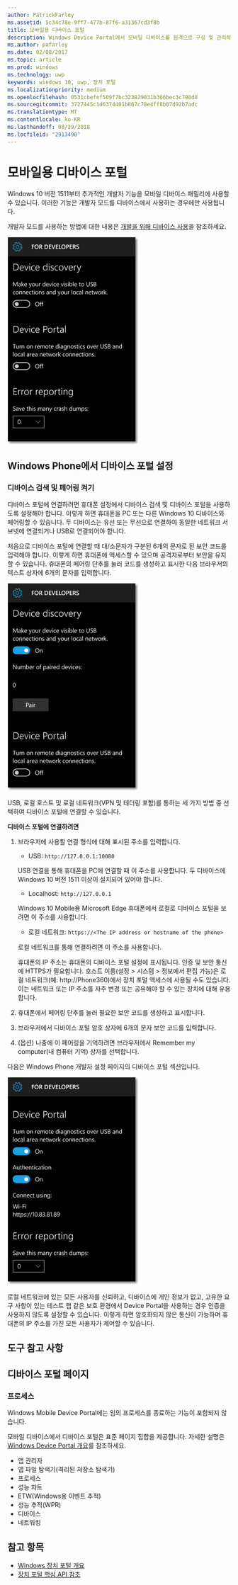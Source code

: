 ```yaml
---
author: PatrickFarley
ms.assetid: 5c34c78e-9ff7-477b-87f6-a31367cd3f8b
title: 모바일용 디바이스 포털
description: Windows Device Portal에서 모바일 디바이스를 원격으로 구성 및 관리하는 방법에 대해 알아봅니다.
ms.author: pafarley
ms.date: 02/08/2017
ms.topic: article
ms.prod: windows
ms.technology: uwp
keywords: windows 10, uwp, 장치 포털
ms.localizationpriority: medium
ms.openlocfilehash: 0531cbefef509f7bc323829031b366bec3c798d8
ms.sourcegitcommit: 3727445c1d6374401b867c78e4ff8b07d92b7adc
ms.translationtype: MT
ms.contentlocale: ko-KR
ms.lasthandoff: 08/29/2018
ms.locfileid: "2913490"
---
```

# <a name="device-portal-for-mobile"></a>모바일용 디바이스 포털

Windows 10 버전 1511부터 추가적인 개발자 기능을 모바일 디바이스 패밀리에 사용할 수 있습니다. 이러한 기능은 개발자 모드를 디바이스에서 사용하는 경우에만 사용됩니다.

개발자 모드를 사용하는 방법에 대한 내용은 [개발을 위해 디바이스 사용](../get-started/enable-your-device-for-development.md)을 참조하세요.

![디바이스 포털 설정](images/device-portal/mob-dev-mode-options.png)

## <a name="set-up-device-portal-on-windows-phone"></a>Windows Phone에서 디바이스 포털 설정

### <a name="turn-on-device-discovery-and-pairing"></a>디바이스 검색 및 페어링 켜기

디바이스 포털에 연결하려면 휴대폰 설정에서 디바이스 검색 및 디바이스 포털을 사용하도록 설정해야 합니다. 이렇게 하면 휴대폰을 PC 또는 다른 Windows 10 디바이스와 페어링할 수 있습니다. 두 디바이스는 유선 또는 무선으로 연결하여 동일한 네트워크 서브넷에 연결되거나 USB로 연결되어야 합니다.

처음으로 디바이스 포털에 연결할 때 대/소문자가 구분된 6개의 문자로 된 보안 코드를 입력해야 합니다. 이렇게 하면 휴대폰에 액세스할 수 있으며 공격자로부터 보안을 유지할 수 있습니다. 휴대폰의 페어링 단추를 눌러 코드를 생성하고 표시한 다음 브라우저의 텍스트 상자에 6개의 문자를 입력합니다.

![개발자 모드 디바이스 검색 설정](images/device-portal/mob-dev-mode-pairing.png)

USB, 로컬 호스트 및 로컬 네트워크(VPN 및 테더링 포함)를 통하는 세 가지 방법 중 선택하여 디바이스 포털에 연결할 수 있습니다.

**디바이스 포털에 연결하려면**

1. 브라우저에 사용할 연결 형식에 대해 표시된 주소를 입력합니다.

    - USB: `http://127.0.0.1:10080`

    USB 연결을 통해 휴대폰을 PC에 연결할 때 이 주소를 사용합니다. 두 디바이스에 Windows 10 버전 1511 이상이 설치되어 있어야 합니다.
    
    - Localhost: `http://127.0.0.1`

    Windows 10 Mobile용 Microsoft Edge 휴대폰에서 로컬로 디바이스 포털을 보려면 이 주소를 사용합니다.
    
    - 로컬 네트워크: `https://<The IP address or hostname of the phone>`

    로컬 네트워크를 통해 연결하려면 이 주소를 사용합니다.

    휴대폰의 IP 주소는 휴대폰의 디바이스 포털 설정에 표시됩니다. 인증 및 보안 통신에 HTTPS가 필요합니다. 호스트 이름(설정 &gt; 시스템 &gt; 정보에서 편집 가능)은 로컬 네트워크(예: http://Phone360)에서 장치 포털 액세스에 사용될 수도 있습니다. 이는 네트워크 또는 IP 주소를 자주 변경 또는 공유해야 할 수 있는 장치에 대해 유용합니다. 

2. 휴대폰에서 페어링 단추를 눌러 필요한 보안 코드를 생성하고 표시합니다.

3. 브라우저에서 디바이스 포털 암호 상자에 6개의 문자 보안 코드를 입력합니다.

4. (옵션) 나중에 이 페어링을 기억하려면 브라우저에서 Remember my computer(내 컴퓨터 기억) 상자를 선택합니다.

다음은 Windows Phone 개발자 설정 페이지의 디바이스 포털 섹션입니다.

![디바이스 포털 설정](images/device-portal/mob-dev-mode-portal.png)

로컬 네트워크에 있는 모든 사용자를 신뢰하고, 디바이스에 개인 정보가 없고, 고유한 요구 사항이 있는 테스트 랩 같은 보호 환경에서 Device Portal을 사용하는 경우 인증을 사용하지 않도록 설정할 수 있습니다. 이렇게 하면 암호화되지 않은 통신이 가능하며 휴대폰의 IP 주소를 가진 모든 사용자가 제어할 수 있습니다.

## <a name="tool-notes"></a>도구 참고 사항

## <a name="device-portal-pages"></a>디바이스 포털 페이지
### <a name="processes"></a>프로세스

Windows Mobile Device Portal에는 임의 프로세스를 종료하는 기능이 포함되지 않습니다. 

모바일 디바이스에서 디바이스 포털은 표준 페이지 집합을 제공합니다. 자세한 설명은 [Windows Device Portal 개요](device-portal.md)를 참조하세요.

- 앱 관리자
- 앱 파일 탐색기(격리된 저장소 탐색기)
- 프로세스
- 성능 차트
- ETW(Windows용 이벤트 추적)
- 성능 추적(WPR) 
- 디바이스
- 네트워킹

## <a name="see-also"></a>참고 항목

* [Windows 장치 포털 개요](device-portal.md)
* [장치 포털 핵심 API 참조](https://docs.microsoft.com/windows/uwp/debug-test-perf/device-portal-api-core)